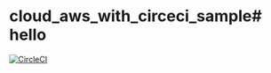 # cloud_aws_with_circeci_sample# hello
[![CircleCI](https://circleci.com/gh/femonofsky/cloud_aws_with_circeci_sample.svg?style=svg)](https://circleci.com/gh/femonofsky/cloud_aws_with_circeci_sample)